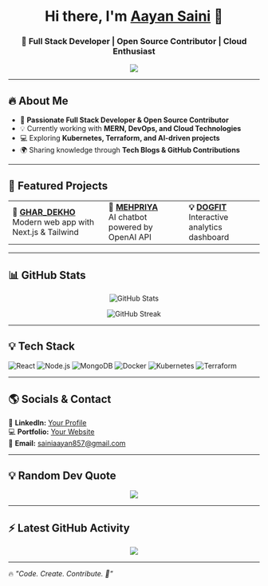 <h1 align="center">Hi there, I'm <a href="https://github.com/YOUR-Aayansaini" target="_blank">Aayan Saini</a> 👋</h1>
<h3 align="center">🚀 Full Stack Developer | Open Source Contributor | Cloud Enthusiast</h3>

<p align="center">
  <img src="https://readme-typing-svg.herokuapp.com?font=Fira+Code&pause=1000&color=F75C7E&width=435&lines=Welcome+to+my+GitHub!;Building+awesome+projects!;Open+Source+Contributor!;Exploring+Cloud+Computing!;Always+learning+new+techs!" />
</p>

---

## 🔥 About Me  
- 🚀 **Passionate Full Stack Developer & Open Source Contributor**  
- 💡 Currently working with **MERN, DevOps, and Cloud Technologies**  
- 💻 Exploring **Kubernetes, Terraform, and AI-driven projects**  
- 🌍 Sharing knowledge through **Tech Blogs & GitHub Contributions**  

---

## 📌 Featured Projects  
<table>
  <tr>
    <td><b>🚀 <a href="https://github.com/GHAR_DEKHO/Project-1">GHAR_DEKHO</a></b><br>Modern web app with Next.js & Tailwind</td>
    <td><b>🌟 <a href="https://github.com/MEHPRIYA/Project-2">MEHPRIYA</a></b><br>AI chatbot powered by OpenAI API</td>
    <td><b>💡 <a href="https://github.com/DOGFIT/Project-3">DOGFIT</a></b><br>Interactive analytics dashboard</td>
  </tr>
</table>

---

## 📊 GitHub Stats  
<p align="center">
  <img src="https://github-readme-stats.vercel.app/api?username=YOUR-USERNAME&show_icons=true&theme=radical" alt="GitHub Stats">
</p>

<p align="center">
  <img src="https://github-readme-streak-stats.herokuapp.com/?user=YOUR-USERNAME&theme=dark&hide_border=true" alt="GitHub Streak">
</p>

---

## 💡 Tech Stack  
![React](https://img.shields.io/badge/-React-61DAFB?logo=react&logoColor=black&style=for-the-badge)
![Node.js](https://img.shields.io/badge/-Node.js-339933?logo=node.js&logoColor=white&style=for-the-badge)
![MongoDB](https://img.shields.io/badge/-MongoDB-47A248?logo=mongodb&logoColor=white&style=for-the-badge)
![Docker](https://img.shields.io/badge/-Docker-2496ED?logo=docker&logoColor=white&style=for-the-badge)
![Kubernetes](https://img.shields.io/badge/-Kubernetes-326CE5?logo=kubernetes&logoColor=white&style=for-the-badge)
![Terraform](https://img.shields.io/badge/-Terraform-7B42BC?logo=terraform&logoColor=white&style=for-the-badge)

---

## 🌎 Socials & Contact  
💼 **LinkedIn:** [Your Profile](www.linkedin.com/in/aayan-saini)  
💻 **Portfolio:** [Your Website](https://github.com/Aayansaini)  
📧 **Email:** sainiaayan857@gmail.com  

---

## 💡 Random Dev Quote  
<p align="center">
  <img src="https://quotes-github-readme.vercel.app/api?type=horizontal&theme=radical" />
</p>

---

## ⚡ Latest GitHub Activity  
<p align="center">
  <img src="https://github-profile-summary-cards.vercel.app/api/cards/profile-details?username=YOUR-USERNAME&theme=radical" />
</p>

---

🔥 _"Code. Create. Contribute. 🚀"_  
